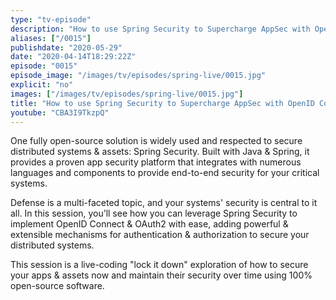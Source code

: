 ```yaml
---
type: "tv-episode"
description: "How to use Spring Security to Supercharge AppSec with OpenID Connect & OAuth2"
aliases: ["/0015"]
publishdate: "2020-05-29"
date: "2020-04-14T18:29:22Z"
episode: "0015"
episode_image: "/images/tv/episodes/spring-live/0015.jpg"
explicit: "no"
images: ["/images/tv/episodes/spring-live/0015.jpg"]
title: "How to use Spring Security to Supercharge AppSec with OpenID Connect & OAuth2"
youtube: "CBA3I9TkzpQ"
---
```


One fully open-source solution is widely used and respected to secure distributed systems & assets: Spring Security. Built with Java & Spring, it provides a proven app security platform that integrates with numerous languages and components to provide end-to-end security for your critical systems.

Defense is a multi-faceted topic, and your systems' security is central to it all. In this session, you’ll see how you can leverage Spring Security to implement OpenID Connect & OAuth2 with ease, adding powerful & extensible mechanisms for authentication & authorization to secure your distributed systems.

This session is a live-coding "lock it down" exploration of how to secure your apps & assets now and maintain their security over time using 100% open-source software.

